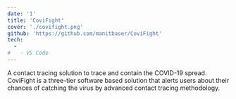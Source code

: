 ```yaml
---
date: '1'
title: 'CoviFight'
cover: './covifight.png'
github: 'https://github.com/manitbaser/CoviFight'
tech:
  -
#   - VS Code
---
```


A contact tracing solution to trace and contain the COVID-19 spread. CoviFight is a three-tier software based solution that alerts users about their chances of catching the virus by advanced contact tracing methodology.
